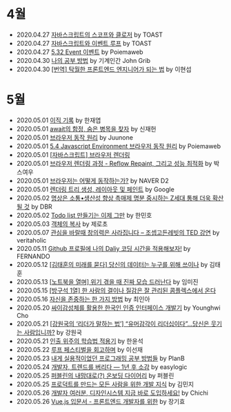 # 4월

- 2020.04.27 [자바스크립트의 스코프와 클로저](https://meetup.toast.com/posts/86) by TOAST
- 2020.04.27 [자바스크립트와 이벤트 루프](https://meetup.toast.com/posts/89) by TOAST
- 2020.04.27 [5.32 Event 이벤트](https://poiemaweb.com/js-event) by Poiemaweb
- 2020.04.30 [나의 공부 방법](https://johngrib.github.io/wiki/my-study-method/) by 기계인간 John Grib
- 2020.04.30 [[번역] 탁월한 프론트엔드 엔지니어가 되는 법](https://hyunseob.github.io/2016/02/21/how-to-become-a-great-frontend-engineer/) by 이현섭

# 5월

- 2020.05.01 [이직 기록](https://jbee.io/career/2020-turnover-0/) by 한재엽
- 2020.05.01 [await의 함정, 숨은 병목을 찾자](https://jaeheon.kr/161) by 신재헌
- 2020.05.01 [브라우저 동작 원리](https://juunone.github.io/browser/) by Juunone
- 2020.05.01 [5.4 Javascript Environment 브라우저 동작 원리](https://poiemaweb.com/js-browser) by Poiemaweb
- 2020.05.01 [[자바스크립트] 브라우저 렌더링](https://12bme.tistory.com/140)
- 2020.05.01 [브라우저 렌더링 과정 - Reflow Repaint, 그리고 성능 최적화](https://boxfoxs.tistory.com/408) by 박스여우
- 2020.05.01 [브라우저는 어떻게 동작하는가?](https://d2.naver.com/helloworld/59361) by NAVER D2
- 2020.05.01 [렌더링 트리 생성, 레이아웃 및 페인트](https://developers.google.com/web/fundamentals/performance/critical-rendering-path/render-tree-construction?hl=ko) by Google
- 2020.05.02 [명상은 소통•생산성 향상 촉매제 명분 중시하는 Z세대 통해 더욱 확산될 것](https://dbr.donga.com/article/view/1306/article_no/9596) by DBR
- 2020.05.02 [Todo list 만들기는 이제 그만](https://woowabros.github.io/experience/2020/04/14/stop-making-todo-list.html) by 한민호
- 2020.05.03 [객체의 복사](https://www.zerocho.com/category/JavaScript/post/5750d384b73ae5152792188d) by 제로초
- 2020.05.07 [관심을 바랄때 창의력은 사라집니다 – 조셉고든레빗의 TED 강연](https://newspeppermint.com/2020/03/19/attention/) by veritaholic
- 2020.05.11 [Github 프로필에 나의 Daliy 코딩 시간을 적용해보자!](https://fernando.kr/develop/2020-05-02-github-gist-posting/) by FERNANDO
- 2020.05.12 [[김태훈의 미래를 묻다] 당신의 데이터는 누구를 위해 쓰이나](https://n.news.naver.com/article/025/0002997835/) by 김태훈
- 2020.05.13 [[노트북을 열며] 위기 겪을 때 진짜 모습 드러난다](https://news.joins.com/article/23775276/) by 임미진
- 2020.05.15 [[방구석 1열] 한 사람의 결이나 질감은 잘 관리된 콤플렉스에서 온다](https://m.cafe.daum.net/subdued20club/ReHf/2719778)
- 2020.05.16 [자신을 존중하는 한 가지 방법](https://www.donga.com/news/article/all/20200516/101066268/1) by 최인아
- 2020.05.20 [싸이감성체를 활용한 한국인 인증 인터페이스 개발기](https://brunch.co.kr/@andrewyhc/127) by Younghwi Cho
- 2020.05.21 [[강원국의 ‘리더가 말하는 법’] “유머감각이 리더십이다”…당신은 웃기는 사람입니까?](https://firenzedt.com/?p=6643) by 강원국
- 2020.05.21 [인출 위주의 학습법 적용기](https://hannut91.github.io/blogs/self-exam) by 한윤석
- 2020.05.22 [루프 페스티벌을 회고하며](https://brunch.co.kr/@sunjae/27) by 이선재
- 2020.05.23 [내게 실용적이었던 프로그래밍 공부 방법들](https://ppss.kr/archives/204117/) by PlanB
- 2020.05.24 [개발자, 트렌드를 버리다 — 1년 후 소감](https://medium.com/@easylogic/%EA%B0%9C%EB%B0%9C%EC%9E%90-%ED%8A%B8%EB%A0%8C%EB%93%9C%EB%A5%BC-%EB%B2%84%EB%A6%AC%EB%8B%A4-1%EB%85%84-%ED%9B%84-%EC%86%8C%EA%B0%90-e75a859280e9) by easylogic
- 2020.05.25 [퍼블린의 내맘대로(?) 온보딩 다이어리](https://www.notion.so/87868befad324424b53832b1bdabdf86) by 퍼블린
- 2020.05.25 [프로덕트를 만드는 모든 사람을 위한 개발 지식](https://www.notion.so/74c1bc468ec2420e959743a21c64c668) by 김민지
- 2020.05.26 [개발자 여러분, 디자인시스템 지금 바로 도입하세요!](https://blog.gangnamunni.com/post/welchis) by Chichi
- 2020.05.26 [Vue.js 입문서 - 프론트엔드 개발자를 위한](https://joshua1988.github.io/web-development/vuejs/vuejs-tutorial-for-beginner/) by 장기효

